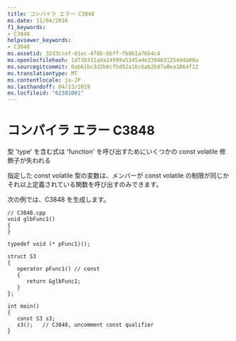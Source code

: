 ```yaml
---
title: コンパイラ エラー C3848
ms.date: 11/04/2016
f1_keywords:
- C3848
helpviewer_keywords:
- C3848
ms.assetid: 32d3ccef-01ec-4f8b-bbff-fb9b1a76b4c4
ms.openlocfilehash: 1d738311ada14999a5345a4e2394631254dda00a
ms.sourcegitcommit: 0ab61bc3d2b6cfbd52a16c6ab2b97a8ea1864f12
ms.translationtype: MT
ms.contentlocale: ja-JP
ms.lasthandoff: 04/23/2019
ms.locfileid: "62381001"
---
```

# <a name="compiler-error-c3848"></a>コンパイラ エラー C3848

型 'type' を含む式は 'function' を呼び出すためにいくつかの const volatile 修飾子が失われる

指定した const volatile 型の変数は、メンバーが const volatile の制限が同じかそれ以上定義されている関数を呼び出すのみできます。

次の例では、C3848 を生成します。

```
// C3848.cpp
void glbFunc1()
{
}

typedef void (* pFunc1)();

struct S3
{
   operator pFunc1() // const
   {
      return &glbFunc1;
   }
};

int main()
{
   const S3 s3;
   s3();   // C3848, uncomment const qualifier
}
```